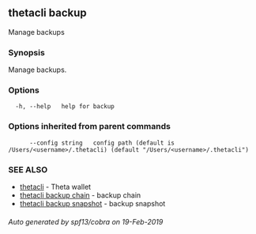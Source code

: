 ## thetacli backup

Manage backups

### Synopsis

Manage backups.

### Options

```
  -h, --help   help for backup
```

### Options inherited from parent commands

```
      --config string   config path (default is /Users/<username>/.thetacli) (default "/Users/<username>/.thetacli")
```

### SEE ALSO

* [thetacli](thetacli.md)	 - Theta wallet
* [thetacli backup chain](thetacli_backup_chain.md)	 - backup chain
* [thetacli backup snapshot](thetacli_backup_snapshot.md)	 - backup snapshot

###### Auto generated by spf13/cobra on 19-Feb-2019
